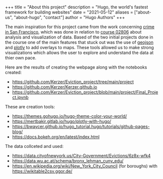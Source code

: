 +++
title = "About this project"
description = "Hugo, the world's fastest framework for building websites"
date = "2021-05-12"
aliases = ["about-us", "about-hugo", "contact"]
author = "Hugo Authors"
+++

The main inspiration for this project came from the work concerning [crime in San Francisco](https://data.sfgov.org/Public-Safety/Police-Department-Incident-Reports-Historical-2003/tmnf-yvry),
which was done in relation to [course 02806](https://kurser.dtu.dk/course/02806) about analysis and visualization of data. 
Based of the two initial projects done in the course one of the main features that stuck out was the use of [geojson](https://en.wikipedia.org/wiki/GeoJSON)
and [plotly](https://plotly.com/) to add overlays to maps. These tools allowed us to make strong visualizations which allows the user to explore
and understand the data at thier own pace.

Here are the results of creating the webpage along with the notebooks created:

* https://github.com/Kerzer/Eviction_project/tree/main/project
* https://github.com/Kerzer/Kerzer.github.io
* https://github.com/Kerzer/Eviction_project/blob/main/project/Final_Project.ipynb


These are creation tools:
* https://themes.gohugo.io/hugo-theme-color-your-world/
* https://mertbakir.gitlab.io/hugo/plotly-with-hugo/
* https://bwaycer.github.io/hugo_tutorial.hugo/tutorials/github-pages-blog/
* https://docs.bokeh.org/en/latest/index.html

The data collceted and used:

* https://data.cityofnewyork.us/City-Government/Evictions/6z8x-wfk4 
* https://data.wu.ac.at/schema/bronx_lehman_cuny_edu/
* https://en.wikipedia.org/wiki/New_York_City_Council (for boroughs)
with https://wikitable2csv.ggor.de/